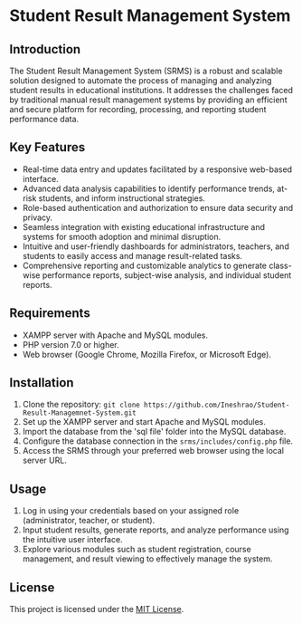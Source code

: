 # Student Result Management System

## Introduction

The Student Result Management System (SRMS) is a robust and scalable solution designed to automate the process of managing and analyzing student results in educational institutions. It addresses the challenges faced by traditional manual result management systems by providing an efficient and secure platform for recording, processing, and reporting student performance data.

## Key Features

- Real-time data entry and updates facilitated by a responsive web-based interface.
- Advanced data analysis capabilities to identify performance trends, at-risk students, and inform instructional strategies.
- Role-based authentication and authorization to ensure data security and privacy.
- Seamless integration with existing educational infrastructure and systems for smooth adoption and minimal disruption.
- Intuitive and user-friendly dashboards for administrators, teachers, and students to easily access and manage result-related tasks.
- Comprehensive reporting and customizable analytics to generate class-wise performance reports, subject-wise analysis, and individual student reports.

## Requirements

- XAMPP server with Apache and MySQL modules.
- PHP version 7.0 or higher.
- Web browser (Google Chrome, Mozilla Firefox, or Microsoft Edge).

## Installation

1. Clone the repository: `git clone https://github.com/Ineshrao/Student-Result-Managemnet-System.git`
2. Set up the XAMPP server and start Apache and MySQL modules.
3. Import the database from the 'sql file' folder into the MySQL database.
4. Configure the database connection in the `srms/includes/config.php` file.
5. Access the SRMS through your preferred web browser using the local server URL.

## Usage

1. Log in using your credentials based on your assigned role (administrator, teacher, or student).
2. Input student results, generate reports, and analyze performance using the intuitive user interface.
3. Explore various modules such as student registration, course management, and result viewing to effectively manage the system.

## License

This project is licensed under the [MIT License](LICENSE).
